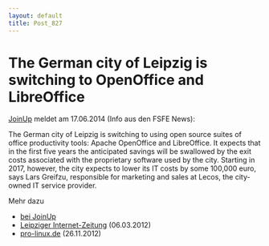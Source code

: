 ```yaml
---
layout: default
title: Post_827
---
```



# The German city of Leipzig is switching to OpenOffice and LibreOffice

<a href="https://joinup.ec.europa.eu/community/osor/news/leipzig-switching-open-source-office-suites">JoinUp</a> meldet am 17.06.2014 (Info aus den FSFE News):

The German city of Leipzig is switching to using open source suites of office productivity tools: Apache OpenOffice and LibreOffice. It expects that in the first five years the anticipated savings will be swallowed by the exit costs associated with the proprietary software used by the city. Starting in 2017, however, the city expects to lower its IT costs by some 100,000 euro, says Lars Greifzu, responsible for marketing and sales at Lecos, the city-owned IT service provider.

Mehr dazu
<ul>
	<li><a href="https://joinup.ec.europa.eu/community/osor/news/leipzig-switching-open-source-office-suites">bei JoinUp</a></li>
	<li><a href="http://www.l-iz.de/Bildung/Medien/2012/03/OpenOffice-in-der-Stadtverwaltung-Leipzig-40546.html">Leipziger Internet-Zeitung</a> (06.03.2012)</li>
	<li><a href="http://www.pro-linux.de/news/1/19155/migration-auf-openoffice-in-leipzig-fast-komplett.html">pro-linux.de</a> (26.11.2012)</li>
</ul>

